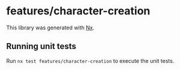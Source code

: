 # features/character-creation

This library was generated with [Nx](https://nx.dev).

## Running unit tests

Run `nx test features/character-creation` to execute the unit tests.
